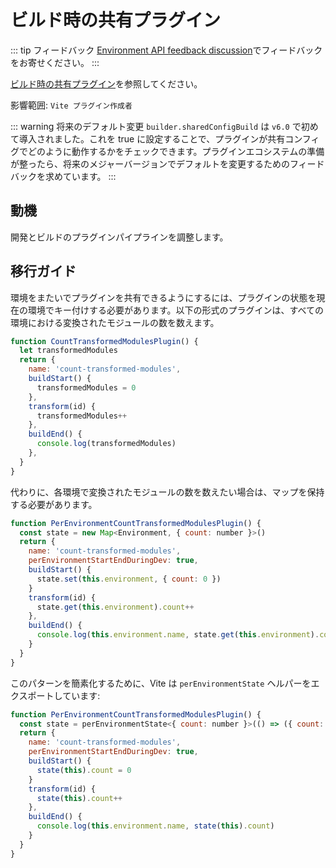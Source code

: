 # ビルド時の共有プラグイン

::: tip フィードバック
[Environment API feedback discussion](https://github.com/vitejs/vite/discussions/16358)でフィードバックをお寄せください。
:::

[ビルド時の共有プラグイン](/guide/api-environment.md#shared-plugins-during-build)を参照してください。

影響範囲: `Vite プラグイン作成者`

::: warning 将来のデフォルト変更
`builder.sharedConfigBuild` は `v6.0` で初めて導入されました。これを true に設定することで、プラグインが共有コンフィグでどのように動作するかをチェックできます。プラグインエコシステムの準備が整ったら、将来のメジャーバージョンでデフォルトを変更するためのフィードバックを求めています。
:::

## 動機

開発とビルドのプラグインパイプラインを調整します。

## 移行ガイド

環境をまたいでプラグインを共有できるようにするには、プラグインの状態を現在の環境でキー付けする必要があります。以下の形式のプラグインは、すべての環境における変換されたモジュールの数を数えます。

```js
function CountTransformedModulesPlugin() {
  let transformedModules
  return {
    name: 'count-transformed-modules',
    buildStart() {
      transformedModules = 0
    },
    transform(id) {
      transformedModules++
    },
    buildEnd() {
      console.log(transformedModules)
    },
  }
}
```

代わりに、各環境で変換されたモジュールの数を数えたい場合は、マップを保持する必要があります。

```js
function PerEnvironmentCountTransformedModulesPlugin() {
  const state = new Map<Environment, { count: number }>()
  return {
    name: 'count-transformed-modules',
    perEnvironmentStartEndDuringDev: true,
    buildStart() {
      state.set(this.environment, { count: 0 })
    }
    transform(id) {
      state.get(this.environment).count++
    },
    buildEnd() {
      console.log(this.environment.name, state.get(this.environment).count)
    }
  }
}
```

このパターンを簡素化するために、Vite は `perEnvironmentState` ヘルパーをエクスポートしています:

```js
function PerEnvironmentCountTransformedModulesPlugin() {
  const state = perEnvironmentState<{ count: number }>(() => ({ count: 0 }))
  return {
    name: 'count-transformed-modules',
    perEnvironmentStartEndDuringDev: true,
    buildStart() {
      state(this).count = 0
    }
    transform(id) {
      state(this).count++
    },
    buildEnd() {
      console.log(this.environment.name, state(this).count)
    }
  }
}
```
